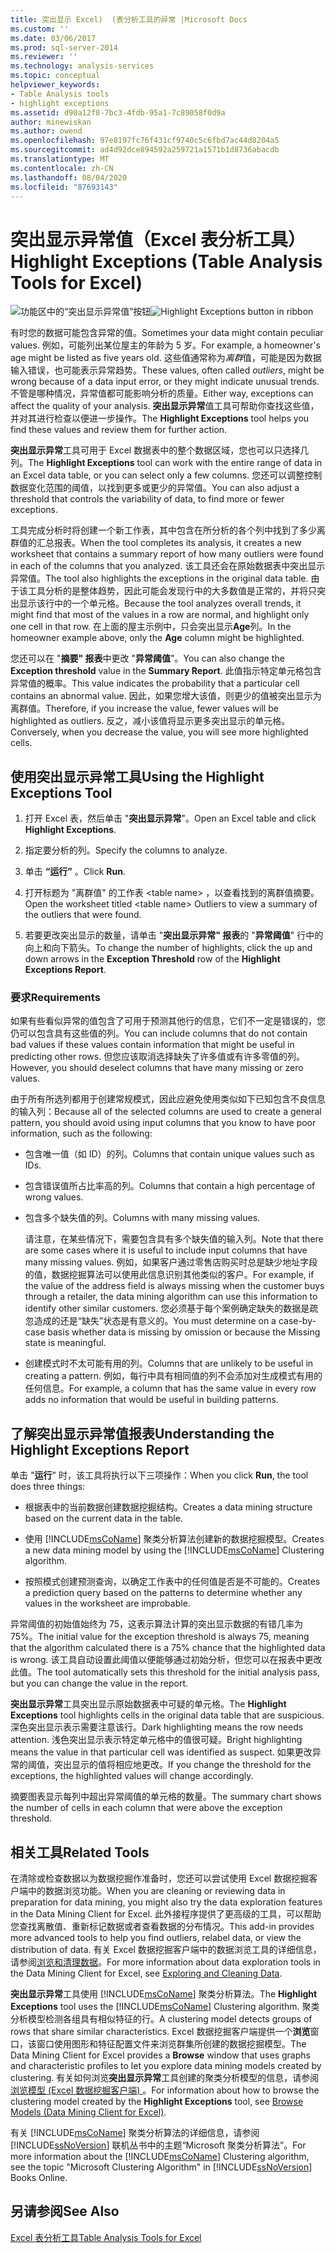 ```yaml
---
title: 突出显示 Excel)  (表分析工具的异常 |Microsoft Docs
ms.custom: ''
ms.date: 03/06/2017
ms.prod: sql-server-2014
ms.reviewer: ''
ms.technology: analysis-services
ms.topic: conceptual
helpviewer_keywords:
- Table Analysis tools
- highlight exceptions
ms.assetid: d90a12f8-7bc3-4fdb-95a1-7c89058f0d9a
author: minewiskan
ms.author: owend
ms.openlocfilehash: 97e8197fc76f431cf9740c5c6fbd7ac44d8204a5
ms.sourcegitcommit: ad4d92dce894592a259721a1571b1d8736abacdb
ms.translationtype: MT
ms.contentlocale: zh-CN
ms.lasthandoff: 08/04/2020
ms.locfileid: "87693143"
---
```

# <a name="highlight-exceptions-table-analysis-tools-for-excel"></a><span data-ttu-id="556cf-102">突出显示异常值（Excel 表分析工具）</span><span class="sxs-lookup"><span data-stu-id="556cf-102">Highlight Exceptions (Table Analysis Tools for Excel)</span></span>
  <span data-ttu-id="556cf-103">![功能区中的“突出显示异常值”按钮](media/tat-highlightex.gif "功能区中的“突出显示异常值”按钮")</span><span class="sxs-lookup"><span data-stu-id="556cf-103">![Highlight Exceptions button in ribbon](media/tat-highlightex.gif "Highlight Exceptions button in ribbon")</span></span>  
  
 <span data-ttu-id="556cf-104">有时您的数据可能包含异常的值。</span><span class="sxs-lookup"><span data-stu-id="556cf-104">Sometimes your data might contain peculiar values.</span></span> <span data-ttu-id="556cf-105">例如，可能列出某位屋主的年龄为 5 岁。</span><span class="sxs-lookup"><span data-stu-id="556cf-105">For example, a homeowner's age might be listed as five years old.</span></span> <span data-ttu-id="556cf-106">这些值通常称为*离群*值，可能是因为数据输入错误，也可能表示异常趋势。</span><span class="sxs-lookup"><span data-stu-id="556cf-106">These values, often called *outliers*, might be wrong because of a data input error, or they might indicate unusual trends.</span></span> <span data-ttu-id="556cf-107">不管是哪种情况，异常值都可能影响分析的质量。</span><span class="sxs-lookup"><span data-stu-id="556cf-107">Either way, exceptions can affect the quality of your analysis.</span></span> <span data-ttu-id="556cf-108">**突出显示异常**值工具可帮助你查找这些值，并对其进行检查以便进一步操作。</span><span class="sxs-lookup"><span data-stu-id="556cf-108">The **Highlight Exceptions** tool helps you find these values and review them for further action.</span></span>  
  
 <span data-ttu-id="556cf-109">**突出显示异常**工具可用于 Excel 数据表中的整个数据区域，您也可以只选择几列。</span><span class="sxs-lookup"><span data-stu-id="556cf-109">The **Highlight Exceptions** tool can work with the entire range of data in an Excel data table, or you can select only a few columns.</span></span> <span data-ttu-id="556cf-110">您还可以调整控制数据变化范围的阈值，以找到更多或更少的异常值。</span><span class="sxs-lookup"><span data-stu-id="556cf-110">You can also adjust a threshold that controls the variability of data, to find more or fewer exceptions.</span></span>  
  
 <span data-ttu-id="556cf-111">工具完成分析时将创建一个新工作表，其中包含在所分析的各个列中找到了多少离群值的汇总报表。</span><span class="sxs-lookup"><span data-stu-id="556cf-111">When the tool completes its analysis, it creates a new worksheet that contains a summary report of how many outliers were found in each of the columns that you analyzed.</span></span> <span data-ttu-id="556cf-112">该工具还会在原始数据表中突出显示异常值。</span><span class="sxs-lookup"><span data-stu-id="556cf-112">The tool also highlights the exceptions in the original data table.</span></span> <span data-ttu-id="556cf-113">由于该工具分析的是整体趋势，因此可能会发现行中的大多数值是正常的，并将只突出显示该行中的一个单元格。</span><span class="sxs-lookup"><span data-stu-id="556cf-113">Because the tool analyzes overall trends, it might find that most of the values in a row are normal, and highlight only one cell in that row.</span></span> <span data-ttu-id="556cf-114">在上面的屋主示例中，只会突出显示**Age**列。</span><span class="sxs-lookup"><span data-stu-id="556cf-114">In the homeowner example above, only the **Age** column might be highlighted.</span></span>  
  
 <span data-ttu-id="556cf-115">您还可以在 "**摘要" 报表**中更改 "**异常阈值**"。</span><span class="sxs-lookup"><span data-stu-id="556cf-115">You can also change the **Exception threshold** value in the **Summary Report**.</span></span> <span data-ttu-id="556cf-116">此值指示特定单元格包含异常值的概率。</span><span class="sxs-lookup"><span data-stu-id="556cf-116">This value indicates the probability that a particular cell contains an abnormal value.</span></span> <span data-ttu-id="556cf-117">因此，如果您增大该值，则更少的值被突出显示为离群值。</span><span class="sxs-lookup"><span data-stu-id="556cf-117">Therefore, if you increase the value, fewer values will be highlighted as outliers.</span></span> <span data-ttu-id="556cf-118">反之，减小该值将显示更多突出显示的单元格。</span><span class="sxs-lookup"><span data-stu-id="556cf-118">Conversely, when you decrease the value, you will see more highlighted cells.</span></span>  
  
## <a name="using-the-highlight-exceptions-tool"></a><span data-ttu-id="556cf-119">使用突出显示异常工具</span><span class="sxs-lookup"><span data-stu-id="556cf-119">Using the Highlight Exceptions Tool</span></span>  
  
1.  <span data-ttu-id="556cf-120">打开 Excel 表，然后单击 "**突出显示异常**"。</span><span class="sxs-lookup"><span data-stu-id="556cf-120">Open an Excel table and click **Highlight Exceptions**.</span></span>  
  
2.  <span data-ttu-id="556cf-121">指定要分析的列。</span><span class="sxs-lookup"><span data-stu-id="556cf-121">Specify the columns to analyze.</span></span>  
  
3.  <span data-ttu-id="556cf-122">单击 **“运行”** 。</span><span class="sxs-lookup"><span data-stu-id="556cf-122">Click **Run**.</span></span>  
  
4.  <span data-ttu-id="556cf-123">打开标题为 "离群值" 的工作表 \<table name> ，以查看找到的离群值摘要。</span><span class="sxs-lookup"><span data-stu-id="556cf-123">Open the worksheet titled \<table name> Outliers to view a summary of the outliers that were found.</span></span>  
  
5.  <span data-ttu-id="556cf-124">若要更改突出显示的数量，请单击 "**突出显示异常" 报表**的 "**异常阈值**" 行中的向上和向下箭头。</span><span class="sxs-lookup"><span data-stu-id="556cf-124">To change the number of highlights, click the up and down arrows in the **Exception Threshold** row of the **Highlight Exceptions Report**.</span></span>  
  
### <a name="requirements"></a><span data-ttu-id="556cf-125">要求</span><span class="sxs-lookup"><span data-stu-id="556cf-125">Requirements</span></span>  
 <span data-ttu-id="556cf-126">如果有些看似异常的值包含了可用于预测其他行的信息，它们不一定是错误的，您仍可以包含具有这些值的列。</span><span class="sxs-lookup"><span data-stu-id="556cf-126">You can include columns that do not contain bad values if these values contain information that might be useful in predicting other rows.</span></span> <span data-ttu-id="556cf-127">但您应该取消选择缺失了许多值或有许多零值的列。</span><span class="sxs-lookup"><span data-stu-id="556cf-127">However, you should deselect columns that have many missing or zero values.</span></span>  
  
 <span data-ttu-id="556cf-128">由于所有所选列都用于创建常规模式，因此应避免使用类似如下已知包含不良信息的输入列：</span><span class="sxs-lookup"><span data-stu-id="556cf-128">Because all of the selected columns are used to create a general pattern, you should avoid using input columns that you know to have poor information, such as the following:</span></span>  
  
-   <span data-ttu-id="556cf-129">包含唯一值（如 ID）的列。</span><span class="sxs-lookup"><span data-stu-id="556cf-129">Columns that contain unique values such as IDs.</span></span>  
  
-   <span data-ttu-id="556cf-130">包含错误值所占比率高的列。</span><span class="sxs-lookup"><span data-stu-id="556cf-130">Columns that contain a high percentage of wrong values.</span></span>  
  
-   <span data-ttu-id="556cf-131">包含多个缺失值的列。</span><span class="sxs-lookup"><span data-stu-id="556cf-131">Columns with many missing values.</span></span>  
  
     <span data-ttu-id="556cf-132">请注意，在某些情况下，需要包含具有多个缺失值的输入列。</span><span class="sxs-lookup"><span data-stu-id="556cf-132">Note that there are some cases where it is useful to include input columns that have many missing values.</span></span> <span data-ttu-id="556cf-133">例如，如果客户通过零售店购买时总是缺少地址字段的值，数据挖掘算法可以使用此信息识别其他类似的客户。</span><span class="sxs-lookup"><span data-stu-id="556cf-133">For example, if the value of the address field is always missing when the customer buys through a retailer, the data mining algorithm can use this information to identify other similar customers.</span></span> <span data-ttu-id="556cf-134">您必须基于每个案例确定缺失的数据是疏忽造成的还是“缺失”状态是有意义的。</span><span class="sxs-lookup"><span data-stu-id="556cf-134">You must determine on a case-by-case basis whether data is missing by omission or because the Missing state is meaningful.</span></span>  
  
-   <span data-ttu-id="556cf-135">创建模式时不太可能有用的列。</span><span class="sxs-lookup"><span data-stu-id="556cf-135">Columns that are unlikely to be useful in creating a pattern.</span></span> <span data-ttu-id="556cf-136">例如，每行中具有相同值的列不会添加对生成模式有用的任何信息。</span><span class="sxs-lookup"><span data-stu-id="556cf-136">For example, a column that has the same value in every row adds no information that would be useful in building patterns.</span></span>  
  
## <a name="understanding-the-highlight-exceptions-report"></a><span data-ttu-id="556cf-137">了解突出显示异常值报表</span><span class="sxs-lookup"><span data-stu-id="556cf-137">Understanding the Highlight Exceptions Report</span></span>  
 <span data-ttu-id="556cf-138">单击 "**运行**" 时，该工具将执行以下三项操作：</span><span class="sxs-lookup"><span data-stu-id="556cf-138">When you click **Run**, the tool does three things:</span></span>  
  
-   <span data-ttu-id="556cf-139">根据表中的当前数据创建数据挖掘结构。</span><span class="sxs-lookup"><span data-stu-id="556cf-139">Creates a data mining structure based on the current data in the table.</span></span>  
  
-   <span data-ttu-id="556cf-140">使用 [!INCLUDE[msCoName](../includes/msconame-md.md)] 聚类分析算法创建新的数据挖掘模型。</span><span class="sxs-lookup"><span data-stu-id="556cf-140">Creates a new data mining model by using the [!INCLUDE[msCoName](../includes/msconame-md.md)] Clustering algorithm.</span></span>  
  
-   <span data-ttu-id="556cf-141">按照模式创建预测查询，以确定工作表中的任何值是否是不可能的。</span><span class="sxs-lookup"><span data-stu-id="556cf-141">Creates a prediction query based on the patterns to determine whether any values in the worksheet are improbable.</span></span>  
  
 <span data-ttu-id="556cf-142">异常阈值的初始值始终为 75，这表示算法计算的突出显示数据的有错几率为 75%。</span><span class="sxs-lookup"><span data-stu-id="556cf-142">The initial value for the exception threshold is always 75, meaning that the algorithm calculated there is a 75% chance that the highlighted data is wrong.</span></span> <span data-ttu-id="556cf-143">该工具自动设置此阈值以便能够通过初始分析，但您可以在报表中更改此值。</span><span class="sxs-lookup"><span data-stu-id="556cf-143">The tool automatically sets this threshold for the initial analysis pass, but you can change the value in the report.</span></span>  
  
 <span data-ttu-id="556cf-144">**突出显示异常**工具突出显示原始数据表中可疑的单元格。</span><span class="sxs-lookup"><span data-stu-id="556cf-144">The **Highlight Exceptions** tool highlights cells in the original data table that are suspicious.</span></span> <span data-ttu-id="556cf-145">深色突出显示表示需要注意该行。</span><span class="sxs-lookup"><span data-stu-id="556cf-145">Dark highlighting means the row needs attention.</span></span> <span data-ttu-id="556cf-146">浅色突出显示表示特定单元格中的值很可疑。</span><span class="sxs-lookup"><span data-stu-id="556cf-146">Bright highlighting means the value in that particular cell was identified as suspect.</span></span> <span data-ttu-id="556cf-147">如果更改异常的阈值，突出显示的值将相应地更改。</span><span class="sxs-lookup"><span data-stu-id="556cf-147">If you change the threshold for the exceptions, the highlighted values will change accordingly.</span></span>  
  
 <span data-ttu-id="556cf-148">摘要图表显示每列中超出异常阈值的单元格的数量。</span><span class="sxs-lookup"><span data-stu-id="556cf-148">The summary chart shows the number of cells in each column that were above the exception threshold.</span></span>  
  
## <a name="related-tools"></a><span data-ttu-id="556cf-149">相关工具</span><span class="sxs-lookup"><span data-stu-id="556cf-149">Related Tools</span></span>  
 <span data-ttu-id="556cf-150">在清除或检查数据以为数据挖掘作准备时，您还可以尝试使用 Excel 数据挖掘客户端中的数据浏览功能。</span><span class="sxs-lookup"><span data-stu-id="556cf-150">When you are cleaning or reviewing data in preparation for data mining, you might also try the data exploration features in the Data Mining Client for Excel.</span></span> <span data-ttu-id="556cf-151">此外接程序提供了更高级的工具，可以帮助您查找离散值、重新标记数据或者查看数据的分布情况。</span><span class="sxs-lookup"><span data-stu-id="556cf-151">This add-in provides more advanced tools to help you find outliers, relabel data, or view the distribution of data.</span></span> <span data-ttu-id="556cf-152">有关 Excel 数据挖掘客户端中的数据浏览工具的详细信息，请参阅[浏览和清理数据](exploring-and-cleaning-data.md)。</span><span class="sxs-lookup"><span data-stu-id="556cf-152">For more information about data exploration tools in the Data Mining Client for Excel, see [Exploring and Cleaning Data](exploring-and-cleaning-data.md).</span></span>  
  
 <span data-ttu-id="556cf-153">**突出显示异常**工具使用 [!INCLUDE[msCoName](../includes/msconame-md.md)] 聚类分析算法。</span><span class="sxs-lookup"><span data-stu-id="556cf-153">The **Highlight Exceptions** tool uses the [!INCLUDE[msCoName](../includes/msconame-md.md)] Clustering algorithm.</span></span> <span data-ttu-id="556cf-154">聚类分析模型检测各组具有相似特征的行。</span><span class="sxs-lookup"><span data-stu-id="556cf-154">A clustering model detects groups of rows that share similar characteristics.</span></span> <span data-ttu-id="556cf-155">Excel 数据挖掘客户端提供一个**浏览**窗口，该窗口使用图形和特征配置文件来浏览群集所创建的数据挖掘模型。</span><span class="sxs-lookup"><span data-stu-id="556cf-155">The Data Mining Client for Excel provides a **Browse** window that uses graphs and characteristic profiles to let you explore data mining models created by clustering.</span></span> <span data-ttu-id="556cf-156">有关如何浏览**突出显示异常**工具创建的聚类分析模型的信息，请参阅[浏览模型 (Excel 数据挖掘客户端) ](highlight-exceptions-table-analysis-tools-for-excel.md)。</span><span class="sxs-lookup"><span data-stu-id="556cf-156">For information about how to browse the clustering model created by the **Highlight Exceptions** tool, see [Browse Models (Data Mining Client for Excel)](highlight-exceptions-table-analysis-tools-for-excel.md).</span></span>  
  
 <span data-ttu-id="556cf-157">有关 [!INCLUDE[msCoName](../includes/msconame-md.md)] 聚类分析算法的详细信息，请参阅 [!INCLUDE[ssNoVersion](../includes/ssnoversion-md.md)] 联机丛书中的主题“Microsoft 聚类分析算法”。</span><span class="sxs-lookup"><span data-stu-id="556cf-157">For more information about the [!INCLUDE[msCoName](../includes/msconame-md.md)] Clustering algorithm, see the topic "Microsoft Clustering Algorithm" in [!INCLUDE[ssNoVersion](../includes/ssnoversion-md.md)] Books Online.</span></span>  
  
## <a name="see-also"></a><span data-ttu-id="556cf-158">另请参阅</span><span class="sxs-lookup"><span data-stu-id="556cf-158">See Also</span></span>  
 [<span data-ttu-id="556cf-159">Excel 表分析工具</span><span class="sxs-lookup"><span data-stu-id="556cf-159">Table Analysis Tools for Excel</span></span>](table-analysis-tools-for-excel.md)  
  
  
